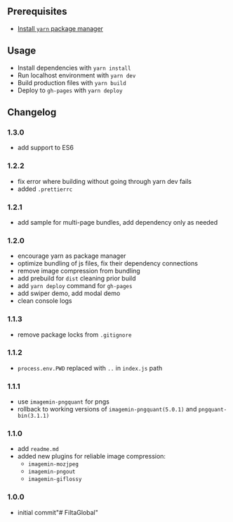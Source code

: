 ## Prerequisites
* [Install `yarn` package manager](https://yarnpkg.com/lang/en/docs/install/)

## Usage
* Install dependencies with `yarn install`
* Run localhost environment with `yarn dev`
* Build production files with `yarn build`
* Deploy to `gh-pages` with `yarn deploy`

## Changelog
### 1.3.0
  * add support to ES6
### 1.2.2
  * fix error where building without going through yarn dev fails
  * added `.prettierrc`
### 1.2.1
  * add sample for multi-page bundles, add dependency only as needed
### 1.2.0
  * encourage yarn as package manager
  * optimize bundling of js files, fix their dependency connections
  * remove image compression from bundling
  * add prebuild for `dist` cleaning prior build
  * add `yarn deploy` command for `gh-pages`
  * add swiper demo, add modal demo
  * clean console logs
### 1.1.3
  * remove package locks from `.gitignore`
### 1.1.2
  * `process.env.PWD` replaced with `..` in `index.js` path
### 1.1.1
  * use `imagemin-pngquant` for pngs
  * rollback to working versions of `imagemin-pngquant(5.0.1)` and `pngquant-bin(3.1.1)`
### 1.1.0
  * add `readme.md`
  * added new plugins for reliable image compression:
    * `imagemin-mozjpeg`
    * `imagemin-pngout`
    * `imagemin-giflossy`
### 1.0.0
  * initial commit"# FiltaGlobal" 
